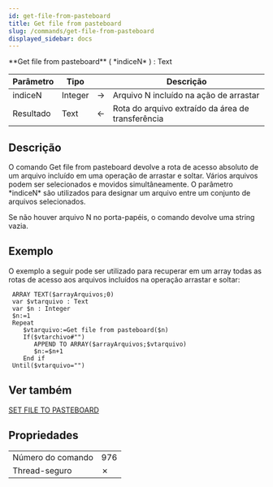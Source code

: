 ```yaml
---
id: get-file-from-pasteboard
title: Get file from pasteboard
slug: /commands/get-file-from-pasteboard
displayed_sidebar: docs
---
```


<!--REF #_command_.Get file from pasteboard.Syntax-->**Get file from pasteboard** ( *indiceN* ) : Text<!-- END REF-->
<!--REF #_command_.Get file from pasteboard.Params-->
| Parâmetro | Tipo |  | Descrição |
| --- | --- | --- | --- |
| indiceN | Integer | &#8594;  | Arquivo N incluído na ação de arrastar |
| Resultado | Text | &#8592; | Rota do arquivo extraído da área de transferência |

<!-- END REF-->

## Descrição 

<!--REF #_command_.Get file from pasteboard.Summary-->O comando Get file from pasteboard devolve a rota de acesso absoluto de um arquivo incluído em uma operação de arrastar e soltar.<!-- END REF--> Vários arquivos podem ser selecionados e movidos simultâneamente. O parâmetro *indiceN* são utilizados para designar um arquivo entre um conjunto de arquivos selecionados. 

Se não houver arquivo N no porta-papéis, o comando devolve uma string vazia.

## Exemplo 

O exemplo a seguir pode ser utilizado para recuperar em um array todas as rotas de acesso aos arquivos incluídos na operação arrastar e soltar:

```4d
 ARRAY TEXT($arrayArquivos;0)
 var $vtarquivo : Text
 var $n : Integer
 $n:=1
 Repeat
    $vtarquivo:=Get file from pasteboard($n)
    If($vtarchivo#"")
       APPEND TO ARRAY($arrayArquivos;$vtarquivo)
       $n:=$n+1
    End if
 Until($vtarquivo="")
```

## Ver também 

[SET FILE TO PASTEBOARD](set-file-to-pasteboard.md)  

## Propriedades

|  |  |
| --- | --- |
| Número do comando | 976 |
| Thread-seguro | &cross; |


